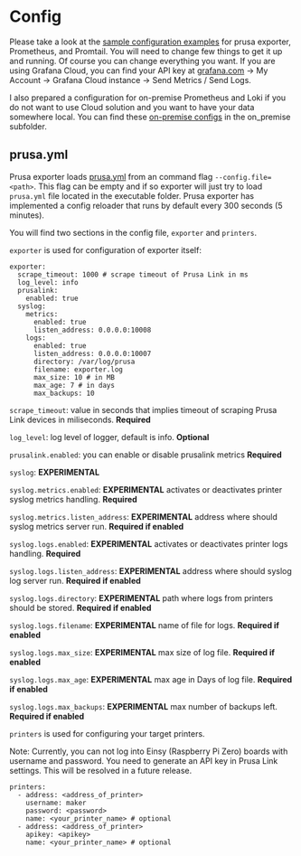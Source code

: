 # Config

Please take a look at the [sample configuration examples](docs/examples/config) for prusa exporter, Prometheus, and Promtail. You will need to change few things to get it up and running. Of course you can change everything you want. If you are using Grafana Cloud, you can find your API key at [grafana.com](https://grafana.com/) -> My Account -> Grafana Cloud instance -> Send Metrics / Send Logs.

I also prepared a configuration for on-premise Prometheus and Loki if you do not want to use Cloud solution and you want to have your data somewhere local. You can find these [on-premise configs](docs/examples/config/on_premise) in the on_premise subfolder.  

## prusa.yml

Prusa exporter loads [prusa.yml](docs/examples/config/prusa.yml) from an command flag `--config.file=<path>`. This flag can be empty and if so exporter will just try to load `prusa.yml` file located in the executable folder. Prusa exporter has implemented a config reloader that runs by default every 300 seconds (5 minutes).

You will find two sections in the config file, `exporter` and `printers`.

`exporter` is used for configuration of exporter itself:

```
exporter:
  scrape_timeout: 1000 # scrape timeout of Prusa Link in ms
  log_level: info
  prusalink:
    enabled: true
  syslog:
    metrics:
      enabled: true
      listen_address: 0.0.0.0:10008
    logs:
      enabled: true
      listen_address: 0.0.0.0:10007
      directory: /var/log/prusa
      filename: exporter.log
      max_size: 10 # in MB
      max_age: 7 # in days
      max_backups: 10
```

`scrape_timeout`: value in seconds that implies timeout of scraping Prusa Link devices in miliseconds. **Required**

`log_level`: log level of logger, default is info. **Optional**

`prusalink.enabled`: you can enable or disable prusalink metrics **Required**

`syslog`: **EXPERIMENTAL** 

`syslog.metrics.enabled`: **EXPERIMENTAL** activates or deactivates printer syslog metrics handling. **Required**

`syslog.metrics.listen_address`: **EXPERIMENTAL** address where should syslog metrics server run. **Required if enabled**

`syslog.logs.enabled`: **EXPERIMENTAL** activates or deactivates printer logs handling. **Required**

`syslog.logs.listen_address`: **EXPERIMENTAL** address where should syslog log server run. **Required if enabled**

`syslog.logs.directory`: **EXPERIMENTAL** path where logs from printers should be stored. **Required if enabled**

`syslog.logs.filename`: **EXPERIMENTAL** name of file for logs. **Required if enabled**

`syslog.logs.max_size`: **EXPERIMENTAL** max size of log file. **Required if enabled**

`syslog.logs.max_age`: **EXPERIMENTAL** max age in Days of log file. **Required if enabled**

`syslog.logs.max_backups`: **EXPERIMENTAL** max number of backups left. **Required if enabled**

`printers` is used for configuring your target printers. 

Note: Currently, you can not log into Einsy (Raspberry Pi Zero) boards with username and password. You need to generate an API key in Prusa Link settings. This will be resolved in a future release.

```
printers:
  - address: <address_of_printer>
    username: maker
    password: <password>
    name: <your_printer_name> # optional
  - address: <address_of_printer>
    apikey: <apikey>
    name: <your_printer_name> # optional
```
